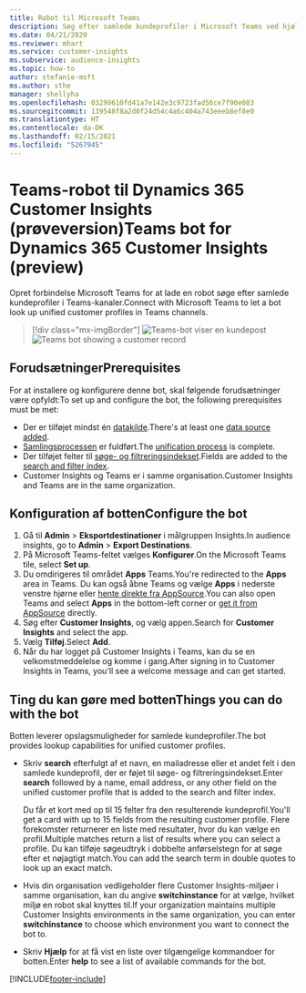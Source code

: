 ```yaml
---
title: Robot til Microsoft Teams
description: Søg efter samlede kundeprofiler i Microsoft Teams ved hjælp af en robot.
ms.date: 04/21/2020
ms.reviewer: mhart
ms.service: customer-insights
ms.subservice: audience-insights
ms.topic: how-to
author: stefanie-msft
ms.author: sthe
manager: shellyha
ms.openlocfilehash: 03299610fd41a7e142e3c9723fad56ce7f90e083
ms.sourcegitcommit: 139548f8a2d0f24d54c4a6c404a743eeeb8ef8e0
ms.translationtype: HT
ms.contentlocale: da-DK
ms.lasthandoff: 02/15/2021
ms.locfileid: "5267945"
---
```

# <a name="teams-bot-for-dynamics-365-customer-insights-preview"></a><span data-ttu-id="4d02a-103">Teams-robot til Dynamics 365 Customer Insights (prøveversion)</span><span class="sxs-lookup"><span data-stu-id="4d02a-103">Teams bot for Dynamics 365 Customer Insights (preview)</span></span>

<span data-ttu-id="4d02a-104">Opret forbindelse Microsoft Teams for at lade en robot søge efter samlede kundeprofiler i Teams-kanaler.</span><span class="sxs-lookup"><span data-stu-id="4d02a-104">Connect with Microsoft Teams to let a bot look up unified customer profiles in Teams channels.</span></span>

> [!div class="mx-imgBorder"]
> <span data-ttu-id="4d02a-105">![Teams-bot viser en kundepost](media/teams-bot.png "Teams-bot viser en kundepost")</span><span class="sxs-lookup"><span data-stu-id="4d02a-105">![Teams bot showing a customer record](media/teams-bot.png "Teams bot showing a customer record")</span></span>

## <a name="prerequisites"></a><span data-ttu-id="4d02a-106">Forudsætninger</span><span class="sxs-lookup"><span data-stu-id="4d02a-106">Prerequisites</span></span>

<span data-ttu-id="4d02a-107">For at installere og konfigurere denne bot, skal følgende forudsætninger være opfyldt:</span><span class="sxs-lookup"><span data-stu-id="4d02a-107">To set up and configure the bot, the following prerequisites must be met:</span></span>

- <span data-ttu-id="4d02a-108">Der er tilføjet mindst én [datakilde](data-sources.md).</span><span class="sxs-lookup"><span data-stu-id="4d02a-108">There's at least one [data source added](data-sources.md).</span></span>
- <span data-ttu-id="4d02a-109">[Samlingsprocessen](data-unification.md) er fuldført.</span><span class="sxs-lookup"><span data-stu-id="4d02a-109">The [unification process](data-unification.md) is complete.</span></span>
- <span data-ttu-id="4d02a-110">Der tilføjet felter til [søge- og filtreringsindekset](search-filter-index.md).</span><span class="sxs-lookup"><span data-stu-id="4d02a-110">Fields are added to the [search and filter index](search-filter-index.md).</span></span>
- <span data-ttu-id="4d02a-111">Customer Insights og Teams er i samme organisation.</span><span class="sxs-lookup"><span data-stu-id="4d02a-111">Customer Insights and Teams are in the same organization.</span></span>

## <a name="configure-the-bot"></a><span data-ttu-id="4d02a-112">Konfiguration af botten</span><span class="sxs-lookup"><span data-stu-id="4d02a-112">Configure the bot</span></span>

1. <span data-ttu-id="4d02a-113">Gå til **Admin** > **Eksportdestinationer** i målgruppen Insights.</span><span class="sxs-lookup"><span data-stu-id="4d02a-113">In audience insights, go to **Admin** > **Export Destinations**.</span></span>
1. <span data-ttu-id="4d02a-114">På Microsoft Teams-feltet vælges **Konfigurer**.</span><span class="sxs-lookup"><span data-stu-id="4d02a-114">On the Microsoft Teams tile, select **Set up**.</span></span>
1. <span data-ttu-id="4d02a-115">Du omdirigeres til området **Apps** Teams.</span><span class="sxs-lookup"><span data-stu-id="4d02a-115">You're redirected to the **Apps** area in Teams.</span></span> <span data-ttu-id="4d02a-116">Du kan også åbne Teams og vælge **Apps** i nederste venstre hjørne eller [hente direkte fra AppSource](https://go.microsoft.com/fwlink/?linkid=2124104).</span><span class="sxs-lookup"><span data-stu-id="4d02a-116">You can also open Teams and select **Apps** in the bottom-left corner or [get it from AppSource](https://go.microsoft.com/fwlink/?linkid=2124104) directly.</span></span>
1. <span data-ttu-id="4d02a-117">Søg efter **Customer Insights**, og vælg appen.</span><span class="sxs-lookup"><span data-stu-id="4d02a-117">Search for **Customer Insights** and select the app.</span></span>
1. <span data-ttu-id="4d02a-118">Vælg **Tilføj**.</span><span class="sxs-lookup"><span data-stu-id="4d02a-118">Select **Add**.</span></span>
1. <span data-ttu-id="4d02a-119">Når du har logget på Customer Insights i Teams, kan du se en velkomstmeddelelse og komme i gang.</span><span class="sxs-lookup"><span data-stu-id="4d02a-119">After signing in to Customer Insights in Teams, you'll see a welcome message and can get started.</span></span>

## <a name="things-you-can-do-with-the-bot"></a><span data-ttu-id="4d02a-120">Ting du kan gøre med botten</span><span class="sxs-lookup"><span data-stu-id="4d02a-120">Things you can do with the bot</span></span>

<span data-ttu-id="4d02a-121">Botten leverer opslagsmuligheder for samlede kundeprofiler.</span><span class="sxs-lookup"><span data-stu-id="4d02a-121">The bot provides lookup capabilities for unified customer profiles.</span></span>

- <span data-ttu-id="4d02a-122">Skriv **search** efterfulgt af et navn, en mailadresse eller et andet felt i den samlede kundeprofil, der er føjet til søge- og filtreringsindekset.</span><span class="sxs-lookup"><span data-stu-id="4d02a-122">Enter **search** followed by a name, email address, or any other field on the unified customer profile that is added to the search and filter index.</span></span>

  <span data-ttu-id="4d02a-123">Du får et kort med op til 15 felter fra den resulterende kundeprofil.</span><span class="sxs-lookup"><span data-stu-id="4d02a-123">You'll get a card with up to 15 fields from the resulting customer profile.</span></span> <span data-ttu-id="4d02a-124">Flere forekomster returnerer en liste med resultater, hvor du kan vælge en profil.</span><span class="sxs-lookup"><span data-stu-id="4d02a-124">Multiple matches return a list of results where you can select a profile.</span></span> <span data-ttu-id="4d02a-125">Du kan tilføje søgeudtryk i dobbelte anførselstegn for at søge efter et nøjagtigt match.</span><span class="sxs-lookup"><span data-stu-id="4d02a-125">You can add the search term in double quotes to look up an exact match.</span></span>

- <span data-ttu-id="4d02a-126">Hvis din organisation vedligeholder flere Customer Insights-miljøer i samme organisation, kan du angive **switchinstance** for at vælge, hvilket miljø en robot skal knyttes til.</span><span class="sxs-lookup"><span data-stu-id="4d02a-126">If your organization maintains multiple Customer Insights environments in the same organization, you can enter **switchinstance** to choose which environment you want to connect the bot to.</span></span>

- <span data-ttu-id="4d02a-127">Skriv **Hjælp** for at få vist en liste over tilgængelige kommandoer for botten.</span><span class="sxs-lookup"><span data-stu-id="4d02a-127">Enter **help** to see a list of available commands for the bot.</span></span>  


[!INCLUDE[footer-include](../includes/footer-banner.md)]